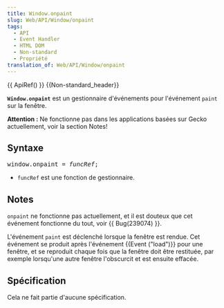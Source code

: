 ```yaml
---
title: Window.onpaint
slug: Web/API/Window/onpaint
tags:
  - API
  - Event Handler
  - HTML DOM
  - Non-standard
  - Propriété
translation_of: Web/API/Window/onpaint
---
```

<div>{{ ApiRef() }} {{Non-standard_header}}</div>

<p><code><strong>Window.onpaint</strong></code> est un gestionnaire d'événements pour l'événement <code>paint</code> sur la fenêtre.</p>

<div class="warning">
<p><strong>Attention :</strong> Ne fonctionne pas dans les applications basées sur Gecko actuellement, voir la section Notes!</p>
</div>

<h2 id="Syntaxe">Syntaxe</h2>

<pre class="syntaxbox">window.onpaint = <em>funcRef</em>;
</pre>

<ul>
 <li><code>funcRef</code> est une fonction de gestionnaire.</li>
</ul>

<h2 id="Notes">Notes</h2>

<p><code>onpaint</code> ne fonctionne pas actuellement, et il est douteux que cet événement fonctionne du tout, voir {{ Bug(239074) }}.</p>

<p>L'événement <code>paint</code> est déclenché lorsque la fenêtre est rendue. Cet événement se produit après l'événement {{Event ("load")}} pour une fenêtre, et se reproduit chaque fois que la fenêtre doit être restituée, par exemple lorsqu'une autre fenêtre l'obscurcit et est ensuite effacée.</p>

<h2 id="Spécification">Spécification</h2>

<p>Cela ne fait partie d'aucune spécification.</p>
